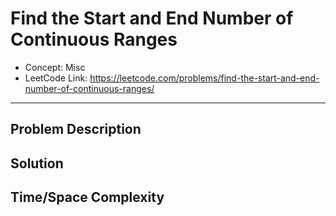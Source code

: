# Find the Start and End Number of Continuous Ranges

- Concept: Misc
- LeetCode Link: https://leetcode.com/problems/find-the-start-and-end-number-of-continuous-ranges/

---

## Problem Description

## Solution

## Time/Space Complexity

